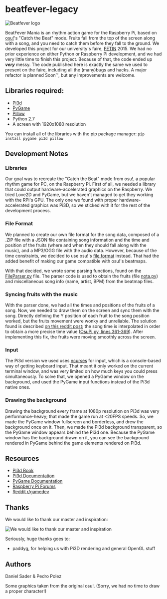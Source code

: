 # beatfever-legacy
![Beatfever logo](http://i.imgur.com/5zG4Sum.png)

BeatFever Mania is an rhythm action game for the Raspberry Pi, based on [osu!](http://osu.ppy.sh/)'s "Catch the Beat" mode. Fruits fall from the top of the screen along with a song, and you need to catch them before they fall to the ground. We developed this project for our university's faire, [FETIN](http://www.inatel.br/fetin/) 2015. We had no prior experience on either Python or Raspberry Pi development, and we had very little time to finish this project. Because of that, the code ended up ___very___ messy. The code published here is exactly the same we used to present on the faire, including all the (many)bugs and hacks.
A major refactor is planned Soon™, but any improvements are welcome.

## Libraries required:
- [Pi3d](https://github.com/tipam/pi3d)
- [PyGame](http://www.pygame.org/)
- [Pillow](https://python-pillow.github.io/)
- Python 2.7
- A screen with 1920x1080 resolution

You can install all of the libraries with the pip package manager:
`pip install pygame pi3d pillow`

## Development Notes
### Libraries
Our goal was to recreate the "Catch the Beat" mode from osu!, a popular rhythm game for PC, on the Raspberry Pi. First of all, we needed a library that could output hardware-accelerated graphics on the Raspberry. We tried Love2D and PyGame, but we haven't managed to get they working with the RPi's GPU. The only one we found with proper hardware-accelerated graphics was Pi3D, so we sticked with it for the rest of the development process.

### File Format
We planned to create our own file format for the song data, composed of a .ZIP file with a JSON file containing song information and the time and position of the fruits (where and when they should fall along with the music), and a MP3/OGG file with the audio data. However, because of the time constraints, we decided to use osu!'s [file format](https://osu.ppy.sh/wiki/Osu_(file_format)) instead. That had the added benefit of making our game compatible with osu!'s beatmaps.

With that decided, we wrote some parsing functions, found on the [FileParser.py](https://github.com/danielpontello/beatfever-legacy/blob/master/FileParser.py) file. The parser code is used to obtain the fruits (file [nota.py](https://github.com/danielpontello/beatfever-legacy/blob/master/nota.py)) and miscellaneous song info (name, artist, BPM) from the beatmap files.

### Syncing fruits with the music
With the parser done, we had all the times and positions of the fruits of a song. Now, we needed to draw them on the screen and sync them with the song. Directly defining the Y position of each fruit to the song position worked, but the fruits movement were wonky and unreliable. The solution found is described [on this reddit post](https://www.reddit.com/r/gamedev/comments/13y26t/how_do_rhythm_games_stay_in_sync_with_the_music/c78aawd); the song time is interpolated in order to obtain a more precise time value ([OsuPi.py, lines 361-369](https://github.com/danielpontello/beatfever-legacy/blob/master/OsuPi.py#L361-L369)). After implementing this fix, the fruits were moving smoothly across the screen.

### Input
The Pi3d version we used uses [ncurses](https://www.gnu.org/software/ncurses/) for input, which is a console-based way of getting keyboard input. That meant it only worked on the current terminal window, and was very limited on how much keys you could press simultaneously. To solve that, we opened a PyGame window on the background, and used the PyGame input functions instead of the Pi3d native ones.

### Drawing the background

Drawing the background every frame at 1080p resolution on Pi3d was very performance-heavy; that made the game run at <20FPS speeds. So, we made the PyGame window fullscreen and borderless, and drew the background once on it. Then, we made the Pi3d background transparent, so the PyGame window appears behind the Pi3d one. Because the PyGame window has the background drawn on it, you can see the background rendered in PyGame behind the game elements rendered on Pi3d.

## Resources
- [Pi3d Book](http://paddywwoof.github.io/pi3d_book/_build/html/)
- [Pi3d Documentation](https://pi3d.github.io/html/)
- [PyGame Documentation](https://www.pygame.org/docs/)
- [Raspberry Pi Forums](https://www.raspberrypi.org/forums/)
- [Reddit r/gamedev](https://www.reddit.com/r/gamedev)

## Thanks
We would like to thank our master and inspiration:

![We would like to thank our master and inspiration](http://i.imgur.com/jktSRrJ.jpg)

Seriously, huge thanks goes to:
 - paddyg, for helping us with Pi3D rendering and general OpenGL stuff

## Authors
Daniel Sader & Pedro Polez

Some graphics taken from the original osu!. (Sorry, we had no time to draw a proper character!)
